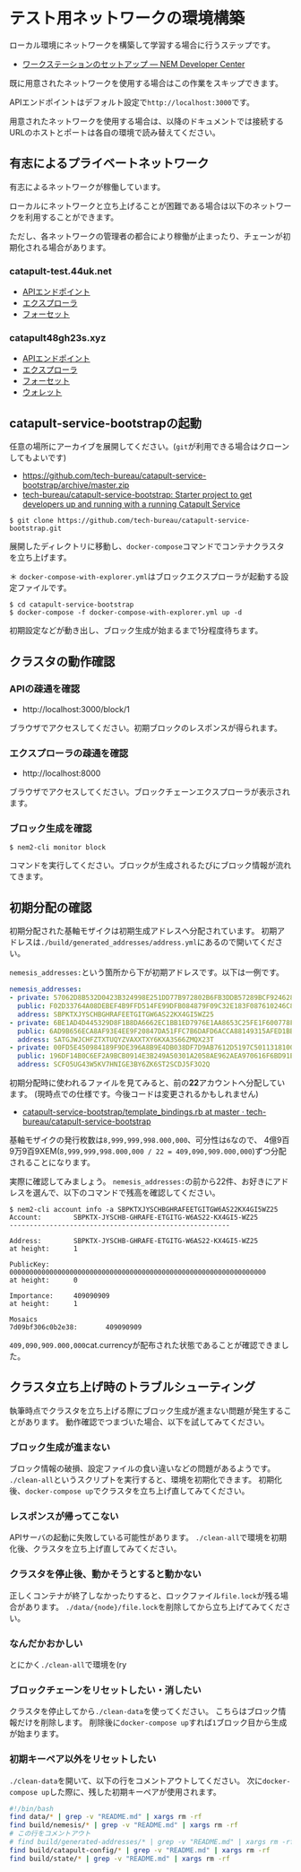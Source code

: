 # テスト用ネットワークの環境構築

ローカル環境にネットワークを構築して学習する場合に行うステップです。

- [ワークステーションのセットアップ — NEM Developer Center](https://nemtech.github.io/ja/getting-started/setup-workstation.html)

既に用意されたネットワークを使用する場合はこの作業をスキップできます。

APIエンドポイントはデフォルト設定で`http://localhost:3000`です。

用意されたネットワークを使用する場合は、以降のドキュメントでは接続するURLのホストとポートは各自の環境で読み替えてください。


## 有志によるプライベートネットワーク

有志によるネットワークが稼働しています。

ローカルにネットワークと立ち上げることが困難である場合は以下のネットワークを利用することができます。

ただし、各ネットワークの管理者の都合により稼働が止まったり、チェーンが初期化される場合があります。


### catapult-test.44uk.net

- [APIエンドポイント](http://catapult-test.44uk.net:3000)
- [エクスプローラ](http://catapult-test.44uk.net:8000)
- [フォーセット](http://catapult-test.44uk.net:4000)

### catapult48gh23s.xyz

- [APIエンドポイント](http://catapult.48gh23s.xyz:3000)
- [エクスプローラ](http://explorer.48gh23s.xyz)
- [フォーセット](https://faucet-cow.azurewebsites.net/)
- [ウォレット](http://wallet.48gh23s.xyz/)


## catapult-service-bootstrapの起動

任意の場所にアーカイブを展開してください。(`git`が利用できる場合はクローンしてもよいです)

- https://github.com/tech-bureau/catapult-service-bootstrap/archive/master.zip
- [tech\-bureau/catapult\-service\-bootstrap: Starter project to get developers up and running with a running Catapult Service](https://github.com/tech-bureau/catapult-service-bootstrap)

```shell
$ git clone https://github.com/tech-bureau/catapult-service-bootstrap.git
```

展開したディレクトリに移動し、`docker-compose`コマンドでコンテナクラスタを立ち上げます。

＊ `docker-compose-with-explorer.yml`はブロックエクスプローラが起動する設定ファイルです。

```shell
$ cd catapult-service-bootstrap
$ docker-compose -f docker-compose-with-explorer.yml up -d
```

初期設定などが動き出し、ブロック生成が始まるまで1分程度待ちます。


## クラスタの動作確認

### APIの疎通を確認

- http://localhost:3000/block/1

ブラウザでアクセスしてください。初期ブロックのレスポンスが得られます。


### エクスプローラの疎通を確認

- http://localhost:8000

ブラウザでアクセスしてください。ブロックチェーンエクスプローラが表示されます。


### ブロック生成を確認

```shell
$ nem2-cli monitor block
```

コマンドを実行してください。ブロックが生成されるたびにブロック情報が流れてきます。


## 初期分配の確認

初期分配された基軸モザイクは初期生成アドレスへ分配されています。
初期アドレスは`./build/generated_addresses/address.yml`にあるので開いてください。

`nemesis_addresses:`という箇所から下が初期アドレスです。以下は一例です。

```yaml
nemesis_addresses:
- private: 57062D8B532D0423B324998E251DD77B972802B6FB3DDB57289BCF9246284AE0
  public: F02D33764A08DEBEF4B9FFD514FE99DFB084879F09C32E183F087610246C8BB2
  address: SBPKTXJYSCHBGHRAFEETGITGW6AS22KX4GI5WZ25
- private: 6BE1AD4D445329D8F1B8DA6662EC1BB1ED7976E1AA8653C25FE1F600778F354E
  public: 6AD9B656ECA8AF93E4EE9F20847DA51FFC7B6DAFD6ACCA88149315AFED1BB245
  address: SATGJWJCHFZTXTUQYZVAXXTXY6KXA3S66ZMQX23T
- private: 00FD5E450984189F9DE396A8B9E4DB038DF7D9AB7612D5197C5011318100CF0E
  public: 196DF14B0C6EF2A9BCB0914E3B249A50301A2058AE962AEA970616F6BD91E393
  address: SCFO5UG43W5KV7HNIGE3BY6ZK6ST2SCDJ5F3O2Q
```

初期分配時に使われるファイルを見てみると、前の**22**アカウントへ分配しています。
(現時点での仕様です。今後コードは変更されるかもしれません)

- [catapult\-service\-bootstrap/template\_bindings\.rb at master · tech\-bureau/catapult\-service\-bootstrap](https://github.com/tech-bureau/catapult-service-bootstrap/blob/master/ruby/lib/catapult/config/nemesis_properties_file/template_bindings.rb#L18)

基軸モザイクの発行枚数は`8,999,999,998.000,000`、可分性は`6`なので、
4億9百9万9百9XEM(`8,999,999,998.000,000 / 22 = 409,090,909.000,000`)ずつ分配されることになります。

実際に確認してみましょう。
`nemesis_addresses:`の前から22件、お好きにアドレスを選んで、以下のコマンドで残高を確認してください。

```shell
$ nem2-cli account info -a SBPKTXJYSCHBGHRAFEETGITGW6AS22KX4GI5WZ25
Account:        SBPKTX-JYSCHB-GHRAFE-ETGITG-W6AS22-KX4GI5-WZ25
-------------------------------------------------------

Address:        SBPKTX-JYSCHB-GHRAFE-ETGITG-W6AS22-KX4GI5-WZ25
at height:      1

PublicKey:      0000000000000000000000000000000000000000000000000000000000000000
at height:      0

Importance:     409090909
at height:      1

Mosaics
7d09bf306c0b2e38:       409090909
```

`409,090,909.000,000`cat.currencyが配布された状態であることが確認できました。


## クラスタ立ち上げ時のトラブルシューティング

執筆時点でクラスタを立ち上げる際にブロック生成が進まない問題が発生することがあります。
動作確認でつまづいた場合、以下を試してみてください。


### ブロック生成が進まない

ブロック情報の破損、設定ファイルの食い違いなどの問題があるようです。
`./clean-all`というスクリプトを実行すると、環境を初期化できます。
初期化後、`docker-compose up`でクラスタを立ち上げ直してみてください。


### レスポンスが帰ってこない

APIサーバの起動に失敗している可能性があります。
`./clean-all`で環境を初期化後、クラスタを立ち上げ直してみてください。


### クラスタを停止後、動かそうとすると動かない

正しくコンテナが終了しなかったりすると、ロックファイル`file.lock`が残る場合があります。
`./data/{node}/file.lock`を削除してから立ち上げてみてください。


### なんだかおかしい

とにかく`./clean-all`で環境を(ry


### ブロックチェーンをリセットしたい・消したい

クラスタを停止してから`./clean-data`を使ってください。
こちらはブロック情報だけを削除します。
削除後に`docker-compose up`すれば`1`ブロック目から生成が始まります。


### 初期キーペア以外をリセットしたい

`./clean-data`を開いて、以下の行をコメントアウトしてください。
次に`docker-compose up`した際に、残した初期キーペアが使用されます。

```bash
#!/bin/bash
find data/* | grep -v "README.md" | xargs rm -rf
find build/nemesis/* | grep -v "README.md" | xargs rm -rf
# この行をコメントアウト
# find build/generated-addresses/* | grep -v "README.md" | xargs rm -rf
find build/catapult-config/* | grep -v "README.md" | xargs rm -rf
find build/state/* | grep -v "README.md" | xargs rm -rf
```
